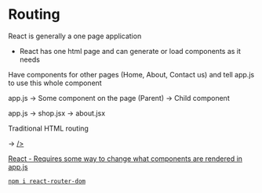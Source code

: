 # Routing

React is generally a one page application
- React has one html page and can generate or load components as it needs

Have components for other pages (Home, About, Contact us) and tell app.js to use this whole component

app.js -> Some component on the page (Parent) -> Child component

app.js -> shop.jsx
       -> about.jsx

Traditional HTML routing
<nav bar> -> <a href="./html/shop.html">/>

React - Requires some way to change what components are rendered in app.js
<div>
    <Shop>  
    <Home>
</div>

`npm i react-router-dom`

